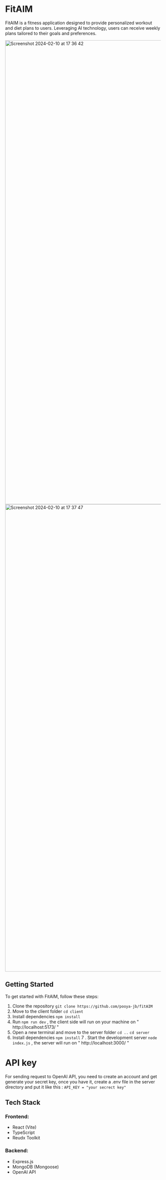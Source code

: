 # FitAIM

FitAIM is a fitness application designed to provide personalized workout and diet plans to users. Leveraging AI technology, users can receive weekly plans tailored to their goals and preferences.

<img width="1501" alt="Screenshot 2024-02-10 at 17 36 42" src="https://github.com/pooya-jb/fitAIM/assets/81810893/e152f122-b2e0-4920-ab78-b4809d64cf15">

<img width="1512" alt="Screenshot 2024-02-10 at 17 37 47" src="https://github.com/pooya-jb/fitAIM/assets/81810893/ebe78fd7-2778-46d0-b978-3ec93580bf34">

## Getting Started

To get started with FitAIM, follow these steps:

1. Clone the repository ``` git clone https://github.com/pooya-jb/fitAIM ```
2. Move to the client folder ``` cd client ```
3. Install dependencies ``` npm install ```
4. Run ``` npm run dev ``` , the client side will run on your machine on " http://localhost:5173/ "
5. Open a new terminal and move to the server folder
   ``` cd .. ```
   ``` cd server ```
6. Install dependencies ``` npm install ```
7 . Start the development server ``` node index.js ``` , the server will run on " http://localhost:3000/ "
   
# API key
For sending request to OpenAI API, you need to create an account and get generate your secret key, once you have it, create a .env file in the server directory and put it like this :
``` API_KEY = "your secrect key" ```

## Tech Stack
### Frontend:
- React (Vite)
- TypeScript
- Reudx Toolkit
### Backend:
- Express.js
- MongoDB (Mongoose)
- OpenAI API





